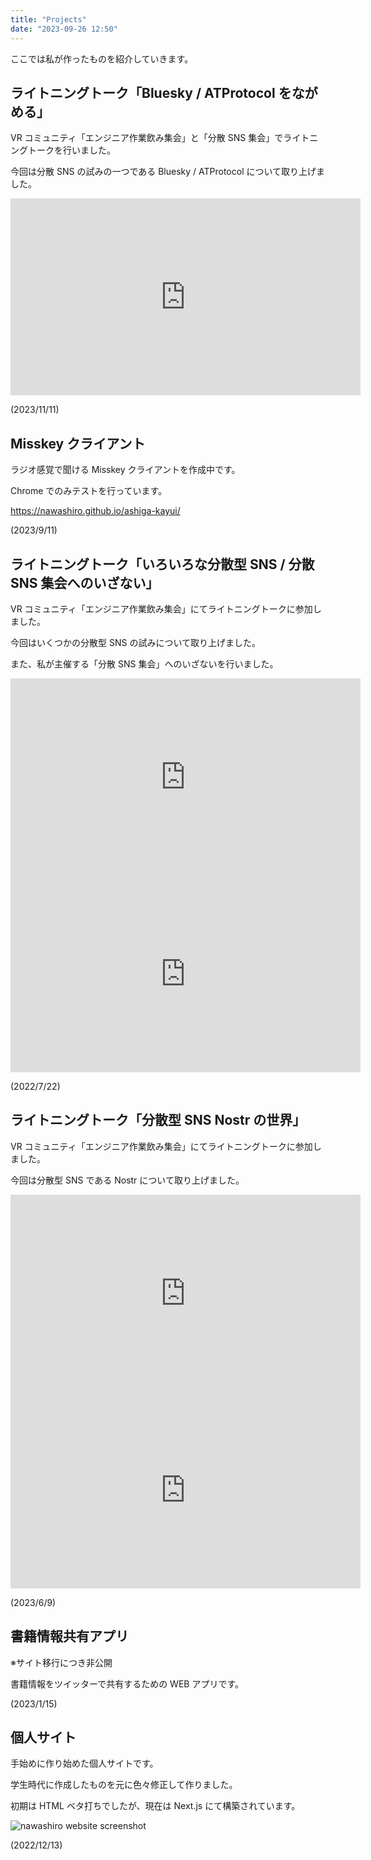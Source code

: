```yaml
---
title: "Projects"
date: "2023-09-26 12:50"
---
```


ここでは私が作ったものを紹介していきます。

## ライトニングトーク「Bluesky / ATProtocol をながめる」

VR コミュニティ「エンジニア作業飲み集会」と「分散 SNS 集会」でライトニングトークを行いました。

今回は分散 SNS の試みの一つである Bluesky / ATProtocol について取り上げました。

<iframe class="slide" src="https://docs.google.com/presentation/d/e/2PACX-1vRs3slNhUu0LqxzWMl9qA1n0-E4laLaGkKSkKkg2zDXbw9u6Dghut08SuZXVI_q_dGfU6guha3R0Sy_/embed?start=false&loop=false&delayms=3000" frameborder="0" width="560" height="315" allowfullscreen="true" mozallowfullscreen="true" webkitallowfullscreen="true"></iframe>

(2023/11/11)

## Misskey クライアント

ラジオ感覚で聞ける Misskey クライアントを作成中です。

Chrome でのみテストを行っています。

https://nawashiro.github.io/ashiga-kayui/

(2023/9/11)

## ライトニングトーク「いろいろな分散型 SNS / 分散 SNS 集会へのいざない」

VR コミュニティ「エンジニア作業飲み集会」にてライトニングトークに参加しました。

今回はいくつかの分散型 SNS の試みについて取り上げました。

また、私が主催する「分散 SNS 集会」へのいざないを行いました。

<iframe class="slide" src="https://docs.google.com/presentation/d/e/2PACX-1vSnrCRhrCGxcp4LRx-4FCI8XBrJAe2woYjMR9psXS2KxVM0V8ZPqBY2opa7ZJqjURUjwCf19qelQUqN/embed?start=false&loop=false&delayms=3000" frameborder="0" width="560" height="315" allowfullscreen="true" mozallowfullscreen="true" webkitallowfullscreen="true"></iframe>

<iframe class="youtube" width="560" height="315" src="https://www.youtube.com/embed/afBsTQCKg-8?si=llOGFktfWM1sq-4I" title="YouTube video player" frameborder="0" allow="accelerometer; autoplay; clipboard-write; encrypted-media; gyroscope; picture-in-picture; web-share" allowfullscreen></iframe>

(2022/7/22)

## ライトニングトーク「分散型 SNS Nostr の世界」

VR コミュニティ「エンジニア作業飲み集会」にてライトニングトークに参加しました。

今回は分散型 SNS である Nostr について取り上げました。

<iframe class="slide" src="https://docs.google.com/presentation/d/e/2PACX-1vRWqSIA4Vrn0ZPEpfuYlSC5cfiTBQMtwulfGlse-aEl1Xbk3PYD0NsqAvSY1gjDuRfxKJHY7StW2IuH/embed?start=false&loop=false&delayms=3000" frameborder="0" width="560" height="315" allowfullscreen="true" mozallowfullscreen="true" webkitallowfullscreen="true"></iframe>

<iframe class="youtube" width="560" height="315" src="https://www.youtube.com/embed/uV_1eC4ibOY?si=IoBw9Yr5aDg28tp5" title="YouTube video player" frameborder="0" allow="accelerometer; autoplay; clipboard-write; encrypted-media; gyroscope; picture-in-picture; web-share" allowfullscreen></iframe>

(2023/6/9)

## 書籍情報共有アプリ

※サイト移行につき非公開

書籍情報をツイッターで共有するための WEB アプリです。

(2023/1/15)

## 個人サイト

手始めに作り始めた個人サイトです。

学生時代に作成したものを元に色々修正して作りました。

初期は HTML ベタ打ちでしたが、現在は Next.js にて構築されています。

![nawashiro website screenshot](/images/nawashiro-website-screenshot.webp)

(2022/12/13)
